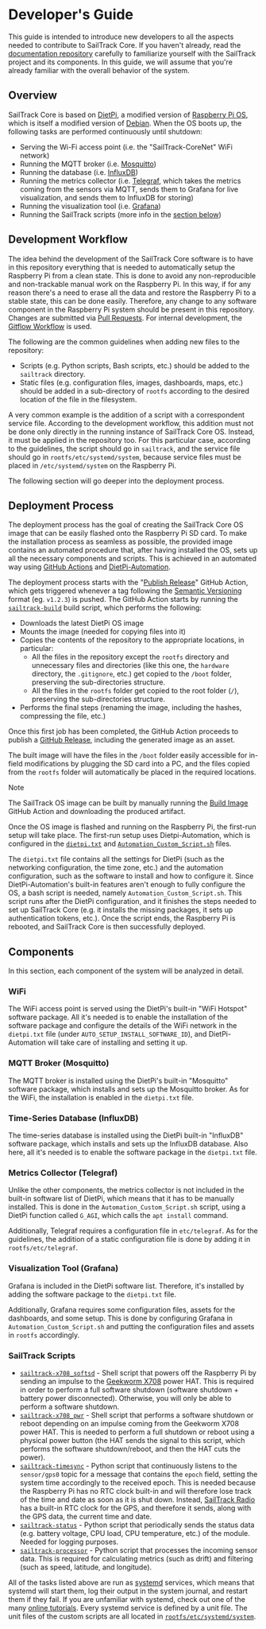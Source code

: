 # Developer's Guide
This guide is intended to introduce new developers to all the aspects needed to contribute to SailTrack Core.
If you haven't already, read the [documentation repository](https://github.com/metis-vela-unipd/sailtrack-docs) carefully to familiarize yourself with the SailTrack project and its components.
In this guide, we will assume that you're already familiar with the overall behavior of the system.

## Overview
SailTrack Core is based on [DietPi](https://dietpi.com), a modified version of [Raspberry Pi OS](https://www.raspberrypi.com/software/), which is itself a modified version of [Debian](https://www.debian.org).
When the OS boots up, the following tasks are performed continuously until shutdown:
* Serving the Wi-Fi access point (i.e. the "SailTrack-CoreNet" WiFi network)
* Running the MQTT broker (i.e. [Mosquitto](https://mosquitto.org))
* Running the database (i.e. [InfluxDB](https://www.influxdata.com))
* Running the metrics collector (i.e. [Telegraf](https://www.influxdata.com/time-series-platform/telegraf/), which takes the metrics coming from the sensors via MQTT, sends them to Grafana for live visualization, and sends them to InfluxDB for storing)
* Running the visualization tool (i.e. [Grafana](https://grafana.com))
* Running the SailTrack scripts (more info in the [section below](#sailtrack-scripts))

## Development Workflow
The idea behind the development of the SailTrack Core software is to have in this repository everything that is needed to automatically setup the Raspberry Pi from a clean state.
This is done to avoid any non-reproducible and non-trackable manual work on the Raspberry Pi.
In this way, if for any reason there's a need to erase all the data and restore the Raspberry Pi to a stable state, this can be done easily.
Therefore, any change to any software component in the Raspberry Pi system should be present in this repository.
Changes are submitted via [Pull Requests](https://github.com/metis-vela-unipd/sailtrack-core/pulls).
For internal development, the [Gitflow Workflow](https://www.atlassian.com/git/tutorials/comparing-workflows/gitflow-workflow) is used.

The following are the common guidelines when adding new files to the repository:

* Scripts (e.g. Python scripts, Bash scripts, etc.) should be added to the `sailtrack` directory.
* Static files (e.g. configuration files, images, dashboards, maps, etc.) should be added in a sub-directory of  `rootfs`  according to the desired location of the file in the filesystem.

A very common example is the addition of a script with a correspondent service file.
According to the development workflow, this addition must not be done only directly in the running instance of SailTrack Core OS.
Instead, it must be applied in the repository too.
For this particular case, according to the guidelines, the script should go in `sailtrack`, and the service file should go in `rootfs/etc/systemd/system`, because service files must be placed in `/etc/systemd/system` on the Raspberry Pi.

The following section will go deeper into the deployment process.

## Deployment Process
The deployment process has the goal of creating the SailTrack Core OS image that can be easily flashed onto the Raspberry Pi SD card.
To make the installation process as seamless as possible, the provided image contains an automated procedure that, after having installed the OS, sets up all the necessary components and scripts.
This is achieved in an automated way using [GitHub Actions](https://github.com/features/actions) and [DietPi-Automation](https://dietpi.com/docs/usage/#how-to-do-an-automatic-base-installation-at-first-boot-dietpi-automation).

The deployment process starts with the "[Publish Release](https://github.com/metis-vela-unipd/sailtrack-core/blob/main/.github/workflows/publish.yml)" GitHub Action, which gets triggered whenever a tag following the [Semantic Versioning](https://semver.org) format (eg. `v1.2.3`) is pushed.
The GitHub Action starts by running the [`sailtrack-build`](https://github.com/metis-vela-unipd/sailtrack-core/blob/main/.build/sailtrack-build) build script, which performs the following:

* Downloads the latest DietPi OS image
* Mounts the image (needed for copying files into it)
* Copies the contents of the repository to the appropriate locations, in particular:
  * All the files in the repository except the `rootfs` directory and unnecessary files and directories (like this one, the `hardware` directory, the `.gitignore`, etc.) get copied to the `/boot` folder, preserving the sub-directories structure.
  * All the files in the `rootfs` folder get copied to the root folder (`/`), preserving the sub-directories structure.
* Performs the final steps (renaming the image, including the hashes, compressing the file, etc.)

Once this first job has been completed, the GitHub Action proceeds to publish a [GitHub Release](https://github.com/metis-vela-unipd/sailtrack-core/releases), including the generated image as an asset.

The built image will have the files in the `/boot` folder easily accessible for in-field modifications by plugging the SD card into a PC, and the files copied from the `rootfs` folder will automatically be placed in the required locations.

> [!NOTE]
> The SailTrack OS image can be built by manually running the [Build Image](https://github.com/metisvela/sailtrack-core/actions/workflows/build.yml) GitHub Action and downloading the produced artifact.

Once the OS image is flashed and running on the Raspberry Pi, the first-run setup will take place.
The first-run setup uses Dietpi-Automation, which is configured in the [`dietpi.txt`](https://github.com/metis-vela-unipd/sailtrack-core/blob/main/dietpi.txt) and [`Automation_Custom_Script.sh`](https://github.com/metis-vela-unipd/sailtrack-core/blob/main/Automation_Custom_Script.sh) files.

The `dietpi.txt` file contains all the settings for DietPi (such as the networking configuration, the time zone, etc.) and the automation configuration, such as the software to install and how to configure it.
Since DietPi-Automation's built-in features aren't enough to fully configure the OS, a bash script is needed, namely `Automation_Custom_Script.sh`.
This script runs after the DietPi configuration, and it finishes the steps needed to set up SailTrack Core (e.g. it installs the missing packages, it sets up authentication tokens, etc.).
Once the script ends, the Raspberry Pi is rebooted, and SailTrack Core is then successfully deployed.


## Components
In this section, each component of the system will be analyzed in detail.

### WiFi
The WiFi access point is served using the DietPi's built-in "WiFi Hotspot" software package.
All it's needed is to enable the installation of the software package and configure the details of the WiFi network in the `dietpi.txt` file (under `AUTO_SETUP_INSTALL_SOFTWARE_ID`), and DietPi-Automation will take care of installing and setting it up.

### MQTT Broker (Mosquitto)

The MQTT broker is installed using the DietPi's built-in "Mosquitto" software package, which installs and sets up the Mosquitto broker.
As for the WiFi, the installation is enabled in the `dietpi.txt` file.

### Time-Series Database (InfluxDB)

The time-series database is installed using the DietPi built-in "InfluxDB" software package, which installs and sets up the InfluxDB database.
Also here, all it's needed is to enable the software package in the `dietpi.txt` file.

### Metrics Collector (Telegraf)

Unlike the other components, the metrics collector is not included in the built-in software list of DietPi, which means that it has to be manually installed.
This is done in the `Automation_Custom_Script.sh` script, using a DietPi function called `G_AGI`, which calls the `apt install` command.

Additionally, Telegraf requires a configuration file in `etc/telegraf`.
As for the guidelines, the addition of a static configuration file is done by adding it in `rootfs/etc/telegraf`.

### Visualization Tool (Grafana)

Grafana is included in the DietPi software list.
Therefore, it's installed by adding the software package to the `dietpi.txt` file.

Additionally, Grafana requires some configuration files, assets for the dashboards, and some setup.
This is done by configuring Grafana in `Automation_Custom_Script.sh` and putting the configuration files and assets in `rootfs` accordingly.

### SailTrack Scripts
* [`sailtrack-x708_softsd`](sailtrack/sailtrack-x708_softsd) - Shell script that powers off the Raspberry Pi by sending an impulse to the [Geekworm X708](https://wiki.geekworm.com/X708) power HAT.
    This is required in order to perform a full software shutdown (software shutdown + battery power disconnected).
    Otherwise, you will only be able to perform a software shutdown.
* [`sailtrack-x708_pwr`](sailtrack/sailtrack-x708_pwr) - Shell script that performs a software shutdown or reboot depending on an impulse coming from the Geekworm X708 power HAT.
    This is needed to perform a full shutdown or reboot using a physical power button (the HAT sends the signal to this script, which performs the software shutdown/reboot, and then the HAT cuts the power).
* [`sailtrack-timesync`](sailtrack/sailtrack-timesync) - Python script that continuously listens to the `sensor/gps0` topic for a message that contains the `epoch` field, setting the system time accordingly to the received epoch. 
    This is needed because the Raspberry Pi has no RTC clock built-in and will therefore lose track of the time and date as soon as it is shut down.
    Instead, [SailTrack Radio](https://github.com/metis-vela-unipd/sailtrack-radio) has a built-in RTC clock for the GPS, and therefore it sends, along with the GPS data, the current time and date.
* [`sailtrack-status`](sailtrack/sailtrack-status) - Python script that periodically sends the status data (e.g. battery voltage, CPU load, CPU temperature, etc.) of the module. 
    Needed for logging purposes.
* [`sailtrack-processor`](sailtrack/sailtrack-processor) - Python script that processes the incoming sensor data.
    This is required for calculating metrics (such as drift) and filtering (such as speed, latitude, and longitude).

All of the tasks listed above are run as [systemd](https://en.wikipedia.org/wiki/Systemd) services, which means that systemd will start them, log their output in the system journal, and restart them if they fail.
If you are unfamiliar with systemd, check out one of the many [online tutorials](https://www.digitalocean.com/community/tutorials/systemd-essentials-working-with-services-units-and-the-journal).
Every systemd service is defined by a unit file.
The unit files of the custom scripts are all located in [`rootfs/etc/systemd/system`](rootfs/etc/systemd/system).
